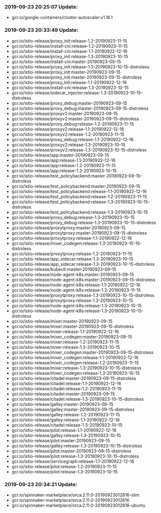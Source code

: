 ### 2019-09-23 20:25:07 Update:

- gcr.io/google-containers/cluster-autoscaler:v1.16.1
### 2019-09-23 20:33:49 Update:

- gcr.io/istio-release/proxy_init:release-1.2-20190923-11-15
- gcr.io/istio-release/install-cni:release-1.2-20190923-11-15
- gcr.io/istio-release/install-cni:release-1.1-20190922-12-16
- gcr.io/istio-release/proxy_init:release-1.3-20190923-10-15
- gcr.io/istio-release/install-cni:master-20190923-09-15
- gcr.io/istio-release/proxy_init:release-1.3-20190923-10-15-distroless
- gcr.io/istio-release/proxy_init:master-20190923-09-15
- gcr.io/istio-release/proxy_init:master-20190923-09-15-distroless
- gcr.io/istio-release/proxy_init:release-1.1-20190922-12-16
- gcr.io/istio-release/install-cni:release-1.3-20190923-10-15
- gcr.io/istio-release/sidecar_injector:release-1.3-20190923-10-15-distroless
- gcr.io/istio-release/proxy_debug:master-20190923-09-15
- gcr.io/istio-release/proxy_debug:master-20190923-09-15-distroless
- gcr.io/istio-release/proxyv2:master-20190923-09-15
- gcr.io/istio-release/proxyv2:master-20190923-09-15-distroless
- gcr.io/istio-release/proxy_debug:release-1.2-20190923-11-15
- gcr.io/istio-release/proxyv2:release-1.1-20190922-12-16
- gcr.io/istio-release/proxyv2:release-1.2-20190923-11-15
- gcr.io/istio-release/proxy_debug:release-1.1-20190922-12-16
- gcr.io/istio-release/proxyv2:release-1.3-20190923-10-15
- gcr.io/istio-release/proxyv2:release-1.3-20190923-10-15-distroless
- gcr.io/istio-release/app:master-20190923-09-15
- gcr.io/istio-release/app:release-1.1-20190922-12-16
- gcr.io/istio-release/app:release-1.2-20190923-11-15
- gcr.io/istio-release/app:release-1.3-20190923-10-15
- gcr.io/istio-release/test_policybackend:master-20190923-09-15-distroless
- gcr.io/istio-release/test_policybackend:master-20190923-09-15
- gcr.io/istio-release/test_policybackend:release-1.1-20190922-12-16
- gcr.io/istio-release/test_policybackend:release-1.2-20190923-11-15
- gcr.io/istio-release/test_policybackend:release-1.3-20190923-10-15-distroless
- gcr.io/istio-release/test_policybackend:release-1.3-20190923-10-15
- gcr.io/istio-release/proxy_debug:release-1.3-20190923-10-15
- gcr.io/istio-release/proxy_debug:release-1.3-20190923-10-15-distroless
- gcr.io/istio-release/proxytproxy:master-20190923-09-15
- gcr.io/istio-release/proxytproxy:master-20190923-09-15-distroless
- gcr.io/istio-release/proxytproxy:release-1.1-20190922-12-16
- gcr.io/istio-release/mixer_codegen:release-1.3-20190923-10-15-distroless
- gcr.io/istio-release/proxytproxy:release-1.2-20190923-11-15
- gcr.io/istio-release/app_sidecar:release-1.3-20190923-10-15
- gcr.io/istio-release/app_sidecar:release-1.3-20190923-10-15-distroless
- gcr.io/istio-release/kubectl:master-20190923-09-15
- gcr.io/istio-release/node-agent-k8s:master-20190923-09-15
- gcr.io/istio-release/node-agent-k8s:master-20190923-09-15-distroless
- gcr.io/istio-release/node-agent-k8s:release-1.1-20190922-12-16
- gcr.io/istio-release/node-agent-k8s:release-1.2-20190923-11-15
- gcr.io/istio-release/proxytproxy:release-1.3-20190923-10-15-distroless
- gcr.io/istio-release/proxytproxy:release-1.3-20190923-10-15
- gcr.io/istio-release/node-agent-k8s:release-1.3-20190923-10-15
- gcr.io/istio-release/node-agent-k8s:release-1.3-20190923-10-15-distroless
- gcr.io/istio-release/mixer:master-20190923-09-15
- gcr.io/istio-release/mixer:master-20190923-09-15-distroless
- gcr.io/istio-release/mixer:release-1.1-20190922-12-16
- gcr.io/istio-release/mixer_codegen:master-20190923-09-15
- gcr.io/istio-release/mixer:release-1.2-20190923-11-15
- gcr.io/istio-release/mixer:release-1.3-20190923-10-15
- gcr.io/istio-release/mixer_codegen:master-20190923-09-15-distroless
- gcr.io/istio-release/mixer_codegen:release-1.1-20190922-12-16
- gcr.io/istio-release/mixer_codegen:release-1.2-20190923-11-15
- gcr.io/istio-release/mixer:release-1.3-20190923-10-15-distroless
- gcr.io/istio-release/mixer_codegen:release-1.3-20190923-10-15
- gcr.io/istio-release/citadel:master-20190923-09-15-distroless
- gcr.io/istio-release/citadel:release-1.1-20190922-12-16
- gcr.io/istio-release/citadel:release-1.2-20190923-11-15
- gcr.io/istio-release/citadel:master-20190923-09-15
- gcr.io/istio-release/citadel:release-1.3-20190923-10-15-distroless
- gcr.io/istio-release/galley:master-20190923-09-15
- gcr.io/istio-release/galley:master-20190923-09-15-distroless
- gcr.io/istio-release/galley:release-1.2-20190923-11-15
- gcr.io/istio-release/galley:release-1.1-20190922-12-16
- gcr.io/istio-release/citadel:release-1.3-20190923-10-15
- gcr.io/istio-release/pilot:release-1.1-20190922-12-16
- gcr.io/istio-release/galley:release-1.3-20190923-10-15
- gcr.io/istio-release/pilot:master-20190923-09-15
- gcr.io/istio-release/galley:release-1.3-20190923-10-15-distroless
- gcr.io/istio-release/pilot:master-20190923-09-15-distroless
- gcr.io/istio-release/pilot:release-1.3-20190923-10-15-distroless
- gcr.io/istio-release/servicegraph:release-1.1-20190922-12-16
- gcr.io/istio-release/pilot:release-1.2-20190923-11-15
- gcr.io/istio-release/pilot:release-1.3-20190923-10-15
### 2019-09-23 20:34:21 Update:

- gcr.io/spinnaker-marketplace/orca:2.11.0-20190923012816-slim
- gcr.io/spinnaker-marketplace/orca:2.11.0-20190923012816
- gcr.io/spinnaker-marketplace/orca:2.11.0-20190923012816-ubuntu
